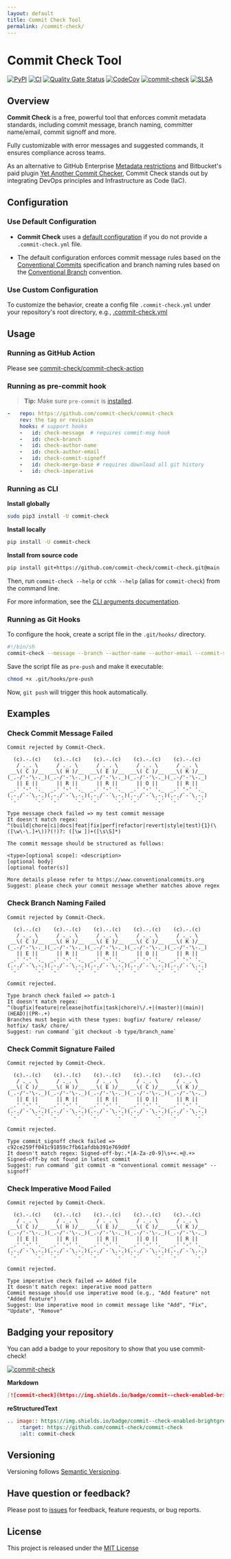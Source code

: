 ```yaml
---
layout: default
title: Commit Check Tool
permalink: /commit-check/
---
```


# Commit Check Tool

[![PyPI](https://img.shields.io/pypi/v/commit-check?logo=python&logoColor=white)](https://pypi.org/project/commit-check/)
[![CI](https://github.com/commit-check/commit-check/actions/workflows/main.yml/badge.svg)](https://github.com/commit-check/commit-check/actions/workflows/main.yml)
[![Quality Gate Status](https://sonarcloud.io/api/project_badges/measure?project=commit-check_commit-check&metric=alert_status)](https://sonarcloud.io/summary/new_code?id=commit-check_commit-check)
[![CodeCov](https://codecov.io/gh/commit-check/commit-check/branch/main/graph/badge.svg?token=GC2U5V5ZRT)](https://codecov.io/gh/commit-check/commit-check)
[![commit-check](https://img.shields.io/badge/commit--check-enabled-brightgreen?logo=Git&logoColor=white)](https://github.com/commit-check/commit-check)
[![SLSA](https://slsa.dev/images/gh-badge-level3.svg)](https://slsa.dev)

## Overview

**Commit Check** is a free, powerful tool that enforces commit metadata standards, including commit message, branch naming, committer name/email, commit signoff and more.

Fully customizable with error messages and suggested commands, it ensures compliance across teams.

As an alternative to GitHub Enterprise [Metadata restrictions](https://docs.github.com/en/enterprise-server@3.11/repositories/configuring-branches-and-merges-in-your-repository/managing-rulesets/available-rules-for-rulesets#metadata-restrictions) and Bitbucket's paid plugin [Yet Another Commit Checker](https://marketplace.atlassian.com/apps/1211854/yet-another-commit-checker?tab=overview&hosting=datacenter), Commit Check stands out by integrating DevOps principles and Infrastructure as Code (IaC).

## Configuration

### Use Default Configuration

- **Commit Check** uses a [default configuration](https://github.com/commit-check/commit-check/blob/main/commit_check/__init__.py) if you do not provide a `.commit-check.yml` file.

- The default configuration enforces commit message rules based on the [Conventional Commits](https://www.conventionalcommits.org/en/v1.0.0/#summary) specification and branch naming rules based on the [Conventional Branch](https://conventional-branch.github.io/#summary) convention.

### Use Custom Configuration

To customize the behavior, create a config file `.commit-check.yml` under your repository's root directory, e.g., [.commit-check.yml](https://github.com/commit-check/commit-check/blob/main/.commit-check.yml)

## Usage

### Running as GitHub Action

Please see [commit-check/commit-check-action](../commit-check-action/)

### Running as pre-commit hook

> **Tip:** Make sure `pre-commit` is [installed](https://pre-commit.com/#install).

```yaml
-   repo: https://github.com/commit-check/commit-check
    rev: the tag or revision
    hooks: # support hooks
    -   id: check-message  # requires commit-msg hook
    -   id: check-branch
    -   id: check-author-name
    -   id: check-author-email
    -   id: check-commit-signoff
    -   id: check-merge-base # requires download all git history
    -   id: check-imperative
```

### Running as CLI

**Install globally**

```bash
sudo pip3 install -U commit-check
```

**Install locally**

```bash
pip install -U commit-check
```

**Install from source code**

```bash
pip install git+https://github.com/commit-check/commit-check.git@main
```

Then, run `commit-check --help` or `cchk --help` (alias for `commit-check`) from the command line.

For more information, see the [CLI arguments documentation](cli-args.html).

### Running as Git Hooks

To configure the hook, create a script file in the `.git/hooks/` directory.

```bash
#!/bin/sh
commit-check --message --branch --author-name --author-email --commit-signoff --merge-base --imperative
```

Save the script file as `pre-push` and make it executable:

```bash
chmod +x .git/hooks/pre-push
```

Now, `git push` will trigger this hook automatically.

## Examples

### Check Commit Message Failed

```text
Commit rejected by Commit-Check.

  (c).-.(c)    (c).-.(c)    (c).-.(c)    (c).-.(c)    (c).-.(c)
   / ._. \      / ._. \      / ._. \      / ._. \      / ._. \
 __\( C )/__  __\( H )/__  __\( E )/__  __\( C )/__  __\( K )/__
(_.-/'-'\-._)(_.-/'-'\-._)(_.-/'-'\-._)(_.-/'-'\-._)(_.-/'-'\-._)
   || E ||      || R ||      || R ||      || O ||      || R ||
 _.' '-' '._  _.' '-' '._  _.' '-' '._  _.' '-' '._  _.' '-' '._
(.-./`-´\.-.)(.-./`-´\.-.)(.-./`-´\.-.)(.-./`-´\.-.)(.-./`-´\.-.)
 `-´     `-´  `-´     `-´  `-´     `-´  `-´     `-´  `-´     `-´

Type message check failed => my test commit message
It doesn't match regex: ^(build|chore|ci|docs|feat|fix|perf|refactor|revert|style|test){1}(\([\w\-\.]+\))?(!)?: ([\w ])+([\s\S]*)

The commit message should be structured as follows:

<type>[optional scope]: <description>
[optional body]
[optional footer(s)]

More details please refer to https://www.conventionalcommits.org
Suggest: please check your commit message whether matches above regex
```

### Check Branch Naming Failed

```text
Commit rejected by Commit-Check.

  (c).-.(c)    (c).-.(c)    (c).-.(c)    (c).-.(c)    (c).-.(c)
   / ._. \      / ._. \      / ._. \      / ._. \      / ._. \
 __\( C )/__  __\( H )/__  __\( E )/__  __\( C )/__  __\( K )/__
(_.-/'-'\-._)(_.-/'-'\-._)(_.-/'-'\-._)(_.-/'-'\-._)(_.-/'-'\-._)
   || E ||      || R ||      || R ||      || O ||      || R ||
 _.' '-' '._  _.' '-' '._  _.' '-' '._  _.' '-' '._  _.' '-' '._
(.-./`-´\.-.)(.-./`-´\.-.)(.-./`-´\.-.)(.-./`-´\.-.)(.-./`-´\.-.)
 `-´     `-´  `-´     `-´  `-´     `-´  `-´     `-´  `-´     `-´

Commit rejected.

Type branch check failed => patch-1
It doesn't match regex: ^(bugfix|feature|release|hotfix|task|chore)\/.+|(master)|(main)|(HEAD)|(PR-.+)
Branches must begin with these types: bugfix/ feature/ release/ hotfix/ task/ chore/
Suggest: run command `git checkout -b type/branch_name`
```

### Check Commit Signature Failed

```text
Commit rejected by Commit-Check.

  (c).-.(c)    (c).-.(c)    (c).-.(c)    (c).-.(c)    (c).-.(c)
   / ._. \      / ._. \      / ._. \      / ._. \      / ._. \
 __\( C )/__  __\( H )/__  __\( E )/__  __\( C )/__  __\( K )/__
(_.-/'-'\-._)(_.-/'-'\-._)(_.-/'-'\-._)(_.-/'-'\-._)(_.-/'-'\-._)
   || E ||      || R ||      || R ||      || O ||      || R ||
 _.' '-' '._  _.' '-' '._  _.' '-' '._  _.' '-' '._  _.' '-' '._
(.-./`-´\.-.)(.-./`-´\.-.)(.-./`-´\.-.)(.-./`-´\.-.)(.-./`-´\.-.)
 `-´     `-´  `-´     `-´  `-´     `-´  `-´     `-´  `-´     `-´

Commit rejected.

Type commit_signoff check failed => c92ce259ff041c91859c7fb61afdbb391e769d0f
It doesn't match regex: Signed-off-by:.*[A-Za-z0-9]\s+<.+@.+>
Signed-off-by not found in latest commit
Suggest: run command `git commit -m "conventional commit message" --signoff`
```

### Check Imperative Mood Failed

```text
Commit rejected by Commit-Check.

  (c).-.(c)    (c).-.(c)    (c).-.(c)    (c).-.(c)    (c).-.(c)
   / ._. \      / ._. \      / ._. \      / ._. \      / ._. \
 __\( C )/__  __\( H )/__  __\( E )/__  __\( C )/__  __\( K )/__
(_.-/'-'\-._)(_.-/'-'\-._)(_.-/'-'\-._)(_.-/'-'\-._)(_.-/'-'\-._)
   || E ||      || R ||      || R ||      || O ||      || R ||
 _.' '-' '._  _.' '-' '._  _.' '-' '._  _.' '-' '._  _.' '-' '._
(.-./`-´\.-.)(.-./`-´\.-.)(.-./`-´\.-.)(.-./`-´\.-.)(.-./`-´\.-.)
 `-´     `-´  `-´     `-´  `-´     `-´  `-´     `-´  `-´     `-´

Commit rejected.

Type imperative check failed => Added file
It doesn't match regex: imperative mood pattern
Commit message should use imperative mood (e.g., "Add feature" not "Added feature")
Suggest: Use imperative mood in commit message like "Add", "Fix", "Update", "Remove"
```

## Badging your repository

You can add a badge to your repository to show that you use commit-check!

[![commit-check](https://img.shields.io/badge/commit--check-enabled-brightgreen?logo=Git&logoColor=white)](https://github.com/commit-check/commit-check)

**Markdown**

```markdown
[![commit-check](https://img.shields.io/badge/commit--check-enabled-brightgreen?logo=Git&logoColor=white)](https://github.com/commit-check/commit-check)
```

**reStructuredText**

```rst
.. image:: https://img.shields.io/badge/commit--check-enabled-brightgreen?logo=Git&logoColor=white
    :target: https://github.com/commit-check/commit-check
    :alt: commit-check
```

## Versioning

Versioning follows [Semantic Versioning](https://semver.org/).

## Have question or feedback?

Please post to [issues](https://github.com/commit-check/commit-check/issues) for feedback, feature requests, or bug reports.

## License

This project is released under the [MIT License](https://github.com/commit-check/commit-check/blob/main/LICENSE)